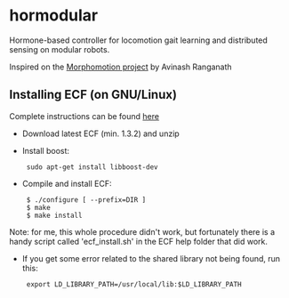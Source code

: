hormodular
==========

Hormone-based controller for locomotion gait learning and distributed sensing on modular robots.

Inspired on the [Morphomotion project](https://code.google.com/p/morphomotion/) by Avinash Ranganath 

Installing ECF (on GNU/Linux)
--------------------------------------------------------------
Complete instructions can be found [here](http://gp.zemris.fer.hr/ecf/install.html)

 * Download latest ECF (min. 1.3.2) and unzip

 * Install boost:

        sudo apt-get install libboost-dev
    
 * Compile and install ECF:
        
        $ ./configure [ --prefix=DIR ]
        $ make
        $ make install
        
Note: for me, this whole procedure didn't work, but fortunately there is a handy script called 'ecf_install.sh' in the ECF help folder that did work.

 * If you get some error related to the shared library not being found, run this:
        
        export LD_LIBRARY_PATH=/usr/local/lib:$LD_LIBRARY_PATH
